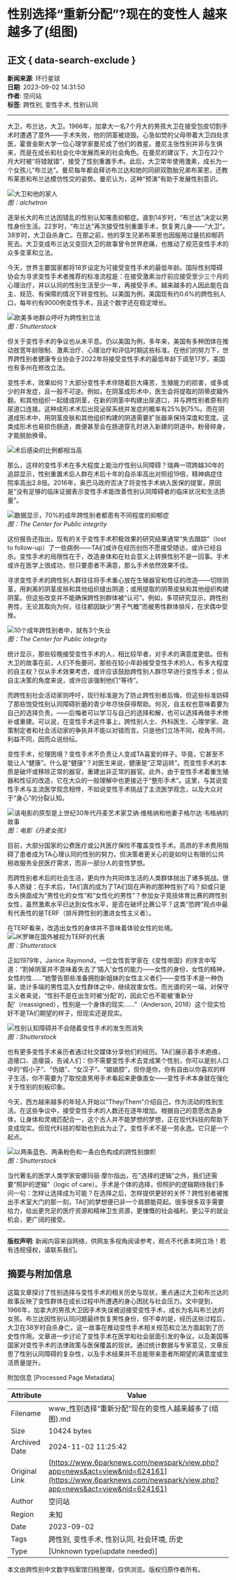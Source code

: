 # 性别选择“重新分配”?现在的变性人 越来越多了(组图)

## 正文 { data-search-exclude }


**新闻来源**: 环行星球  
**日期**: 2023-09-02 14:31:50  
**作者**: 空问站  
**标签**: 跨性别, 变性手术, 性别认同  

---

大卫，布兰达，大卫。1966年，加拿大一名7个月大的男孩大卫在接受包皮切割手术时遭遇了意外——手术失败，他的阴茎被烧毁。心急如焚的父母带着大卫四处求医，霍普金斯大学一位心理学家曼尼成了他们的救星。曼尼主张性别并非与生俱来，而是在成长和社会化中发展而来的社会角色。在曼尼的建议下，大卫在22个月大时被“将错就错”，接受了性别重置手术。此后，大卫常年使用激素，成长为一个女孩儿“布兰达”。曼尼每年都会拜访布兰达和她的同卵双胞胎兄弟布莱恩，还教布莱恩和布兰达模仿性交的姿势。曼尼认为，这种“预演”有助于发展性别意识。

![大卫和他的家人](https://web.popo8.com/202309/02/7/e65afbe394type_jpeg_size_640_160_end.jpg)  
*图：alchetron*

逐渐长大的布兰达因错乱的性别认知罹患抑郁症。直到14岁时，“布兰达”决定以男性身份生活。22岁时，“布兰达”再次接受性别重置手术，恢复男儿身——“大卫”。38岁时，大卫自杀身亡。在那之前，他的孪生兄弟布莱恩也因服用过量抗抑郁药死去。大卫变成布兰达又变回大卫的故事曾令世界悲痛，也推动了规范变性手术的众多变革和立法。

今天，世界主要国家都将18岁设定为可接受变性手术的最低年龄。国际性别障碍协会为寻求变性手术者推荐的标准流程是：在接受激素治疗前应接受至少三个月的心理治疗，并以认同的性别生活至少一年，再接受手术。越来越多的人因此能在自主、规范、有保障的情况下转变性别。以美国为例，美国现有约0.6%的跨性别人口，每年约有9000例变性手术，且这个数字还在稳定增长。  

![欧美多地群众呼吁为跨性别立法](https://web.popo8.com/202309/02/7/cf8fdc4d10type_jpeg_size_1080_150_end.jpg)  
*图：Shutterstock*

但关于变性手术的争议也从未平息。仍以美国为例，多年来，美国有多种团体在推动放宽年龄限制、激素治疗、心理治疗和评估时期这些标准。在他们的努力下，世界跨性别者健康专业协会于2022年将接受变性手术的最低年龄下调至17岁。美国也有多州在修改立法。

变性手术，效果如何？大部分变性手术伴随着巨大痛苦，生殖能力的损害，或多或少的并发症，且一般不可逆。例如，在阴茎成形术中，医生会将提取的阴蒂皮瓣外翻，和其他组织一起缝成阴茎，在新的阴茎中构建出尿道口，并与跨性别者原有的尿道口连接。这种成形术术后出现泌尿系统并发症的概率有25%到75%。而在阴道成形术中，用阴茎皮肤和其他组织构建的阴道需要扩张器来保持深度和宽度。这类成形术也易损伤肠道，粪便甚至会在肠道穿孔时进入新建的阴道中。粉骨碎身，才能脱胎换骨。

![术后感染的比例都相当高](https://web.popo8.com/202309/02/10/c423bab489type_png_size_634_44_end.jpg)

那么，这样的变性手术在多大程度上能治疗性别认同障碍？瑞典一项跨越30年的追踪显示，性别重置术后人群在术后十年的自杀率高出对照组19倍，精神病症住院率高出2.8倍。2016年，奥巴马政府否决了将变性手术纳入医保的提案，原因是“没有足够的临床证据表示变性手术能改善性别认同障碍者的临床状况和生活质量”。  

![数据显示，70%的成年跨性别者都患有不同程度的抑郁症](https://web.popo8.com/202309/02/15/ea5e27a12ftype_png_size_768_100_end.jpg)  
*图：The Center for Public integrity*

这份报告还指出，现有的关于变性手术积极效果的研究结果通常“失去跟踪”（lost to follow-up）了一些病例——TA们或许在经历创伤不愿接受随访，或许已经自杀。变性手术的局限性在于，改造身体和在社会意义上转换性别不是一回事。手术或许在医学上很成功，但只要患者不满意，那么手术依然效果不佳。

寻求变性手术的跨性别人群往往将手术重心放在生殖器官和性征的改造——切除阴茎，用剥离的阴茎皮肤和其他组织缝出阴道；或用提取的阴蒂皮肤和其他组织构建阴茎。但这些改变并不能确保跨性别群体被“认可”。例如，多项研究显示，跨性别男性，无论其取向为何，往往都因缺少“男子气概”而被男性群体排斥，在求偶中受挫。  

![10个成年跨性别者中，就有3个失业](https://web.popo8.com/202309/02/10/34606831c0type_png_size_768_100_end.jpg)  
*图：The Center for Public integrity*

统计显示，那些较晚接受变性手术的人，相比较早者，对手术的满意度更低。但有大卫的故事在前，人们不免要问，那些在较小年龄接受变性手术的人，有多大程度的自主权？仅从手术效果考虑，或许应该鼓励跨性别人群尽早进行变性手术；但从自主决策的角度来说，或许应该强制他们“等待”。

而跨性别社会活动家则呼吁，现行标准是为了防止跨性别者后悔，但这些标准妨碍了那些饱受性别认同障碍折磨的青少年尽快获得帮助。何况，自主权也意味着要为自己的选择负责。——后悔者可以学习与自己的选择和解，也可以选择再做手术修补或重建。可以说，在变性手术这件事上，跨性别人士、外科医生、心理学家、政策制定者和社会活动家的争执并不能以对错而言。只是他们立场不同，视角不同，利益不同，因而众说纷纭。

变性手术，伦理困境？变性手术不负责让人变成TA喜爱的样子。毕竟，它甚至不能让人“健康”。什么是“健康”？对医生来说，健康是“正常运转”。而变性手术的本质是破坏或移除正常的器官，重建出非正常的器官。此外，由于变性手术着重生殖器和性征的改造，它在大众的一般理解中也更接近于“整形手术”。这里，与其说变性手术与主流医学观念相悖，不如说变性手术挑战了主流医学观念，以及大众对于“身心”的分裂认知。

![该电影的原型是上世纪30年代丹麦艺术家艾纳·维格纳和他妻子格尔达·韦格纳的故事](https://web.popo8.com/202309/02/3/810d9c57e7type_png_size_1080_68_end.jpg)  
*图：电影《丹麦女孩》*

目前，大部分国家的公费医疗或公共医疗保险不覆盖变性手术。高昂的手术费用阻碍了患者成为TA心理认同的性别的努力，但决策者更关心的是如何让有限的公共税收服务全民医疗需求，而非一部分人的变性梦想。

而跨性别者术后的社会生活，更向作为共同体生活的人类群体抛出了诸多挑战。很多人质疑：在手术后，TA们真的成为了TA们现在声称的那种性别了吗？抑或只是改头换面成为“男性化的女性”和“女性化的男性”？参加女子竞技体育比赛的跨性别女性，虽然激素水平已达到女性水平，是否在破坏比赛公平？这类“恐跨”观点中最有代表性的是TERF（排斥跨性别的激进女性主义者）。

在TERF看来，改造出女性的身体并不意味着体验女性的处境。  
![JK罗琳在国外被视为TERF的代表](https://web.popo8.com/202309/02/2/a2215718c5type_jpeg_size_1080_146_end.jpg)  
*图：Shutterstock*

正如1979年，Janice Raymond，一位女性哲学家在《变性帝国》的序言中写道：“割掉阴茎并不意味着失去了‘插入’女性的能力——女性的身份，女性的精神，女性的性……”她警告那些准备拥抱新姐妹的女性主义者们——变性手术是一种伪装，诡计多端的男性混入女性群体之中，继续戕害女性。而光谱的另一端，对保守主义者来说，“性别不是在出生时被‘分配’的，因此它也不能被‘重新分配’（reassigned），性别是一个身体的现实……”（Anderson, 2018）这个现实恰好不是TA们期望的样子，但现实还是现实。

![性别认知障碍并不会随着变性手术的发生而消失](https://web.popo8.com/202309/02/7/cb2a69b228type_jpeg_size_1080_150_end.jpg)  
*图：Shutterstock*

也有更多变性手术亲历者通过社交媒体分享他们的经历。TA们展示着手术疤痕，造瘘口、造瘘袋，告诫人们：你不需要变性手术去变成某个性别，你可以是别人口中的“假小子”、“伪娘”、“女汉子”、“娘娘腔”，但你是你，你有自由以你喜欢的样子生活，你不需要为了取悦直男用手术看起来更像直女——变性手术本身就在强化关于性别的刻板印象。

今天，西方越来越多的年轻人开始以“They/Them”介绍自己，作为流动的性别生活。在这些争议中，接受变性手术的人数还在逐年增加。根据自己的意愿改造身体，让身体和灵魂匹配合一，这个古人并不能梦想的梦想，正在现代科技的帮助下变成现实。但现代科技的帮助也到此为止了。变性手术不是一劳永逸。它只是一个起点。

![以两条蓝色、两条粉色和一条白色构成的跨性别旗帜](https://web.popo8.com/202309/02/4/0289e22961type_jpeg_size_1080_154_end.jpg)  
*图：Shutterstock*

当代著名的医学人类学家安娜玛丽·摩尔指出，在“选择的逻辑”之外，我们还需要“照护的逻辑”（logic of care）。手术是个体的选择，但照护的逻辑期待我们多问一句：怎样让选择成为可能？在选择之后，怎样提供更好的关怀？跨性别者被推出手术室大门的那一刻，TA们的梦想便已非一个肩膀能荷起。很多很多双手需要给力，给出更充足的医疗资源和精神卫生资源，更慷慨的社会福利，更公平的就业机会，更广阔的接受。  

---

**版权声明**: 新闻内容来自网络，供网友多视角阅读参考，观点不代表本网立场！若有违规侵权，请联系我们。

## 摘要与附加信息

<!-- tcd_abstract -->
这篇文章探讨了性别选择与变性手术的相关历史与现状，重点通过大卫和布兰达的故事反映了变性群体在成长过程中所遭遇的身心困扰与社会压力。文中提到，1966年，加拿大的男孩大卫因手术失误被迫接受变性手术，成长为名叫布兰达的女孩。布兰达因性别认同问题最终恢复男性身份，但不幸的是，经历这些过程后，大卫在38岁时自杀身亡。这一故事在推动变性手术相关规范和立法方面起到了历史性作用。文章进一步讨论了变性手术在医学和社会层面引发的争议，以及美国等国家对变性手术的法律政策与医保覆盖的现状。通过统计数据与专家意见，文章反思了性别认同障碍的复杂性，以及手术结果并不总能带来患者所期望的满意度或生活质量提升。
<!-- tcd_abstract_end -->

附加信息 [Processed Page Metadata]

| Attribute       | Value                                  |
|-----------------|----------------------------------------|
| Filename        | www_性别选择“重新分配”现在的变性人越来越多了(组图).md                             |
| Size            | 10424 bytes                           |
| Archived Date   | 2024-11-02 11:25:42                             |
| Original Link   | [https://www.6parknews.com/newspark/view.php?app=news&act=view&nid=624161](https://www.6parknews.com/newspark/view.php?app=news&act=view&nid=624161)                       |
| Author          | 空问站                               |
| Region          | 未知                               |
| Date            | 2023-09-02                                 |
| Tags            | 跨性别, 变性手术, 性别认同, 社会环境, 历史                                 |
| Type            | [Unknown type(update needed)]                                 |
<!-- tcd_table_end -->

本文由跨性别中文数字档案馆归档整理，仅供浏览。版权归原作者所有。
